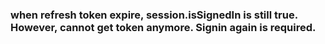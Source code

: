 ### when refresh token expire, session.isSignedIn is still true. However, cannot get token anymore. Signin again is required.
